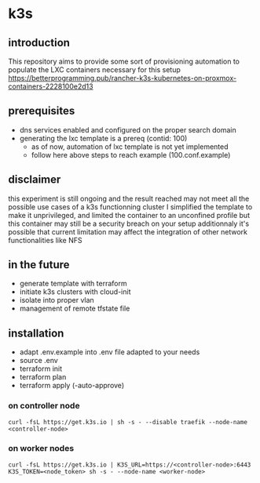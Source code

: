 # k3s

## introduction 
This repository aims to provide some sort of provisioning automation to populate the LXC containers necessary for this setup
https://betterprogramming.pub/rancher-k3s-kubernetes-on-proxmox-containers-2228100e2d13

## prerequisites
- dns services enabled and configured on the proper search domain
- generating the lxc template is a prereq (contid: 100)
   - as of now, automation of lxc template is not yet implemented
   - follow here above steps to reach example (100.conf.example)

## disclaimer
this experiment is still ongoing and the result reached may not meet all the possible use cases of a k3s functionning cluster
I simplified the template to make it unprivileged, and limited the container to an unconfined profile but this container may still be a security breach on your setup
additionnaly it's possible that current limitation may affect the integration of other network functionalities like NFS

## in the future
- generate template with terraform
- initiate k3s clusters with cloud-init
- isolate into proper vlan
- management of remote tfstate file

## installation
- adapt .env.example into .env file adapted to your needs
- source .env
- terraform init
- terraform plan
- terraform apply (-auto-approve)

### on controller node

    curl -fsL https://get.k3s.io | sh -s - --disable traefik --node-name <controller-node>

  

### on worker nodes

    curl -fsL https://get.k3s.io | K3S_URL=https://<controller-node>:6443 K3S_TOKEN=<node_token> sh -s - --node-name <worker-node>